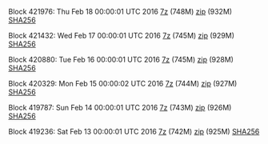 Block 421976: Thu Feb 18 00:00:01 UTC 2016 [7z](https://transfer.sh/vxVvv/bootstrap.dat.20160218.7z) (748M) [zip](https://transfer.sh/SNGT9/bootstrap.dat.20160218.zip) (932M) [SHA256](https://transfer.sh/8jbMz/sha256.txt)

Block 421432: Wed Feb 17 00:00:01 UTC 2016 [7z](https://transfer.sh/PJHee/bootstrap.dat.20160217.7z) (745M) [zip](https://transfer.sh/dCbNs/bootstrap.dat.20160217.zip) (929M) [SHA256](https://transfer.sh/jiRBk/sha256.txt)

Block 420880: Tue Feb 16 00:00:01 UTC 2016 [7z](https://transfer.sh/m6Qha/bootstrap.dat.20160216.7z) (745M) [zip](https://transfer.sh/e78IT/bootstrap.dat.20160216.zip) (928M) [SHA256](https://transfer.sh/wOwmL/sha256.txt)

Block 420329: Mon Feb 15 00:00:02 UTC 2016 [7z](https://transfer.sh/O22no/bootstrap.dat.20160215.7z) (744M) [zip](https://transfer.sh/MLTUd/bootstrap.dat.20160215.zip) (927M) [SHA256](https://transfer.sh/6Qzhf/sha256.txt)

Block 419787: Sun Feb 14 00:00:01 UTC 2016 [7z](https://transfer.sh/XRPME/bootstrap.dat.20160214.7z) (743M) [zip](https://transfer.sh/ACmGJ/bootstrap.dat.20160214.zip) (926M) [SHA256](https://transfer.sh/5osYb/sha256.txt)

Block 419236: Sat Feb 13 00:00:01 UTC 2016 [7z](https://transfer.sh/pQwRQ/bootstrap.dat.20160213.7z) (742M) [zip](https://transfer.sh/L1ELA/bootstrap.dat.20160213.zip) (925M) [SHA256](https://transfer.sh/1oB0A/sha256.txt)

